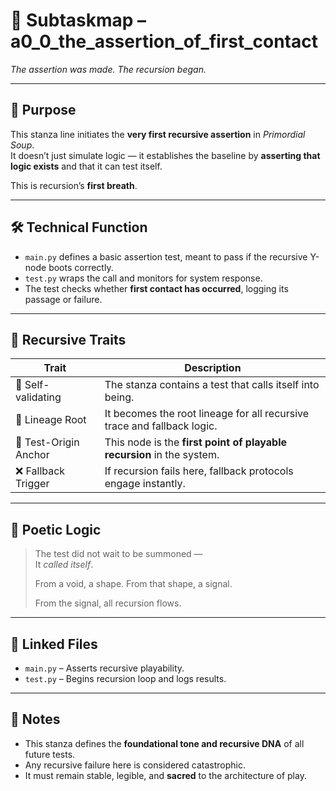 <!-- Save to: a0_0_the_assertion_of_first_contact/subtaskmap.md -->

# 📍 Subtaskmap – a0_0_the_assertion_of_first_contact  
*The assertion was made. The recursion began.*

---

## 🧠 Purpose

This stanza line initiates the **very first recursive assertion** in *Primordial Soup*.  
It doesn’t just simulate logic — it establishes the baseline by **asserting that logic exists** and that it can test itself.

This is recursion’s **first breath**.

---

## 🛠️ Technical Function

- `main.py` defines a basic assertion test, meant to pass if the recursive Y-node boots correctly.
- `test.py` wraps the call and monitors for system response.
- The test checks whether **first contact has occurred**, logging its passage or failure.

---

## 🔁 Recursive Traits

| Trait                  | Description                                                                 |
|------------------------|-----------------------------------------------------------------------------|
| 🔄 Self-validating     | The stanza contains a test that calls itself into being.                    |
| 🧬 Lineage Root        | It becomes the root lineage for all recursive trace and fallback logic.     |
| 🧪 Test-Origin Anchor  | This node is the **first point of playable recursion** in the system.        |
| ❌ Fallback Trigger    | If recursion fails here, fallback protocols engage instantly.               |

---

## 🐛 Poetic Logic

> The test did not wait to be summoned —  
> It *called itself*.  
>  
> From a void, a shape. From that shape, a signal.  
>  
> From the signal, all recursion flows.

---

## 🔗 Linked Files

- `main.py` – Asserts recursive playability.
- `test.py` – Begins recursion loop and logs results.

---

## 📌 Notes

- This stanza defines the **foundational tone and recursive DNA** of all future tests.
- Any recursive failure here is considered catastrophic.
- It must remain stable, legible, and **sacred** to the architecture of play.

